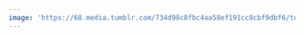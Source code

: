```yaml
---
image: 'https://68.media.tumblr.com/734d98c8fbc4aa58ef191cc8cbf9dbf6/tumblr_ovjz5juRav1tbdx3so1_1280.jpg'
---
```

